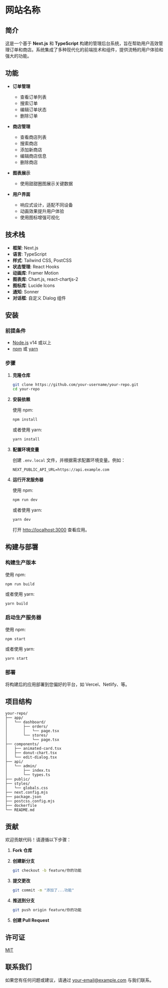 # 网站名称

## 简介

这是一个基于 **Next.js** 和 **TypeScript** 构建的管理后台系统，旨在帮助用户高效管理订单和商店。系统集成了多种现代化的前端技术和组件，提供流畅的用户体验和强大的功能。

## 功能

- **订单管理**
  - 查看订单列表
  - 搜索订单
  - 编辑订单状态
  - 删除订单

- **商店管理**
  - 查看商店列表
  - 搜索商店
  - 添加新商店
  - 编辑商店信息
  - 删除商店

- **图表展示**
  - 使用甜甜圈图展示关键数据

- **用户界面**
  - 响应式设计，适配不同设备
  - 动画效果提升用户体验
  - 使用图标增强可视化

## 技术栈

- **框架**: Next.js
- **语言**: TypeScript
- **样式**: Tailwind CSS, PostCSS
- **状态管理**: React Hooks
- **动画库**: Framer Motion
- **图表库**: Chart.js, react-chartjs-2
- **图标库**: Lucide Icons
- **通知**: Sonner
- **对话框**: 自定义 Dialog 组件

## 安装

### 前提条件

- [Node.js](https://nodejs.org/) v14 或以上
- [npm](https://www.npmjs.com/) 或 [yarn](https://yarnpkg.com/)

### 步骤

1. **克隆仓库**

   ```bash
   git clone https://github.com/your-username/your-repo.git
   cd your-repo
   ```

2. **安装依赖**

   使用 npm:

   ```bash
   npm install
   ```

   或者使用 yarn:

   ```bash
   yarn install
   ```

3. **配置环境变量**

   创建 `.env.local` 文件，并根据需求配置环境变量。例如：

   ```env
   NEXT_PUBLIC_API_URL=https://api.example.com
   ```

4. **运行开发服务器**

   使用 npm:

   ```bash
   npm run dev
   ```

   或者使用 yarn:

   ```bash
   yarn dev
   ```

   打开 [http://localhost:3000](http://localhost:3000) 查看应用。

## 构建与部署

### 构建生产版本

使用 npm:

```bash
npm run build
```

或者使用 yarn:

```bash
yarn build
```

### 启动生产服务器

使用 npm:

```bash
npm start
```

或者使用 yarn:

```bash
yarn start
```

### 部署

将构建后的应用部署到您偏好的平台，如 Vercel、Netlify、等。

## 项目结构

```
your-repo/
├── app/
│   └── dashboard/
│       ├── orders/
│       │   └── page.tsx
│       └── stores/
│           └── page.tsx
├── components/
│   ├── animated-card.tsx
│   ├── donut-chart.tsx
│   └── edit-dialog.tsx
├── api/
│   └── admin/
│       ├── index.ts
│       └── types.ts
├── public/
├── styles/
│   └── globals.css
├── next.config.mjs
├── package.json
├── postcss.config.mjs
├── dockerfile
└── README.md
```

## 贡献

欢迎贡献代码！请遵循以下步骤：

1. **Fork 仓库**
2. **创建新分支**

   ```bash
   git checkout -b feature/你的功能
   ```

3. **提交更改**

   ```bash
   git commit -m "添加了...功能"
   ```

4. **推送到分支**

   ```bash
   git push origin feature/你的功能
   ```

5. **创建 Pull Request**

## 许可证

[MIT](LICENSE)

## 联系我们

如果您有任何问题或建议，请通过 [your-email@example.com](mailto:your-email@example.com) 与我们联系。
